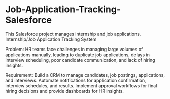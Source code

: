 # Job-Application-Tracking-Salesforce
This Salesforce project manages internship and job applications.
Internship/Job Application Tracking System

Problem: 
  HR teams face challenges in managing large volumes of applications manually, leading to duplicate job applications, delays in interview scheduling, poor candidate communication, and lack of hiring insights.

Requirement: 
    Build a CRM to manage candidates, job postings, applications, and interviews. 
    Automate notifications for application confirmation, interview schedules, and results. 
    Implement approval workflows for final hiring decisions and provide dashboards for HR insights.

